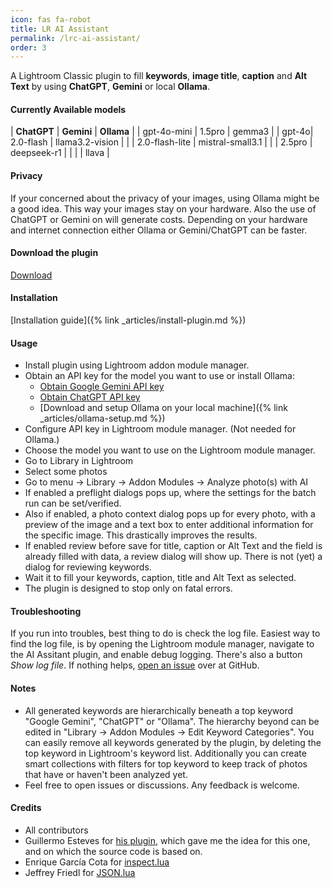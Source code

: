 ```yaml
---
icon: fas fa-robot
title: LR AI Assistant
permalink: /lrc-ai-assistant/
order: 3
---
```


A Lightroom Classic plugin to fill **keywords**, **image title**, **caption** and **Alt Text** by using **ChatGPT**, **Gemini** or local **Ollama**. 

#### Currently Available models

| **ChatGPT** | **Gemini** | **Ollama** |
| gpt-4o-mini | 1.5pro | gemma3 |
| gpt-4o| 2.0-flash | llama3.2-vision |
|  | 2.0-flash-lite | mistral-small3.1 |
|  | 2.5pro | deepseek-r1 |
|  |  | llava |

#### Privacy
If your concerned about the privacy of your images, using Ollama might be a good idea. 
This way your images stay on your hardware.
Also the use of ChatGPT or Gemini on will generate costs.
Depending on your hardware and internet connection either Ollama or Gemini/ChatGPT can be faster.

#### Download the plugin
[Download](https://github.com/bmachek/lrc-ai-assistant/releases/latest/)

#### Installation
[Installation guide]({% link _articles/install-plugin.md %})

#### Usage
* Install plugin using Lightroom addon module manager.
* Obtain an API key for the model you want to use or install Ollama:
  * [Obtain Google Gemini API key](https://aistudio.google.com/app/apikey)
  * [Obtain ChatGPT API key](https://platform.openai.com/api-keys)
  * [Download and setup Ollama on your local machine]({% link _articles/ollama-setup.md %})
* Configure API key in Lightroom module manager. (Not needed for Ollama.)
* Choose the model you want to use on the Lightroom module manager.
* Go to Library in Lightroom
* Select some photos
* Go to menu -> Library -> Addon Modules -> Analyze photo(s) with AI
* If enabled a preflight dialogs pops up, where the settings for the batch run can be set/verified.
* Also if enabled, a photo context dialog pops up for every photo, with a preview of the image and a text box to enter additional information for the specific image. This drastically improves the results.
* If enabled review before save for title, caption or Alt Text and the field is already filled with data, a review dialog will show up. There is not (yet) a dialog for reviewing keywords.
* Wait it to fill your keywords, caption, title and Alt Text as selected.
* The plugin is designed to stop only on fatal errors.

#### Troubleshooting

If you run into troubles, best thing to do is check the log file.
Easiest way to find the log file, is by opening the Lightroom module manager, navigate to the AI Assitant plugin, and enable debug logging.
There's also a button *Show log file*. 
If nothing helps, [open an issue](https://github.com/bmachek/lrc-ai-assistant/issues/new/choose) over at GitHub.

#### Notes
* All generated keywords are hierarchically beneath a top keyword "Google Gemini", "ChatGPT" or "Ollama". The hierarchy beyond can be edited in "Library -> Addon Modules -> Edit Keyword Categories".
  You can easily remove all keywords generated by the plugin, by deleting the top keyword in Lightroom's keyword list.
  Additionally you can create smart collections with filters for top keyword to keep track of photos that have or haven't been analyzed yet.
* Feel free to open issues or discussions. Any feedback is welcome.

#### Credits
* All contributors
* Guillermo Esteves for [his plugin](https://github.com/gesteves/lightroom-alt-text-plugin), which gave me the idea for this one, and on which the source code is based on.
* Enrique García Cota for [inspect.lua](https://github.com/kikito/inspect.lua)
* Jeffrey Friedl for [JSON.lua](https://regex.info/blog/lua/json)
